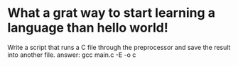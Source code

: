 # What a grat way to start learning a language than hello world! 
Write a script that runs a C file through the preprocessor and save the result into another file. answer: gcc main.c -E -o c
